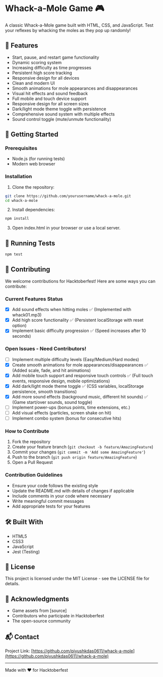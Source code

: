# Whack-a-Mole Game 🎮

A classic Whack-a-Mole game built with HTML, CSS, and JavaScript. Test your reflexes by whacking the moles as they pop up randomly!

## 🎯 Features

- Start, pause, and restart game functionality
- Dynamic scoring system
- Increasing difficulty as time progresses
- Persistent high score tracking
- Responsive design for all devices
- Clean and modern UI
- Smooth animations for mole appearances and disappearances
- Visual hit effects and sound feedback
- Full mobile and touch device support
- Responsive design for all screen sizes
- Dark/light mode theme toggle with persistence
- Comprehensive sound system with multiple effects
- Sound control toggle (mute/unmute functionality)

## 🚀 Getting Started

### Prerequisites

- Node.js (for running tests)
- Modern web browser

### Installation

1. Clone the repository:
```bash
git clone https://github.com/yourusername/whack-a-mole.git
cd whack-a-mole
```

2. Install dependencies:
```bash
npm install
```

3. Open index.html in your browser or use a local server.

## 🧪 Running Tests

```bash
npm test
```

## 🤝 Contributing

We welcome contributions for Hacktoberfest! Here are some ways you can contribute:

### Current Features Status

- [x] Add sound effects when hitting moles ✅ (Implemented with whack01.mp3)
- [x] Add high score functionality ✅ (Persistent localStorage with reset option)
- [x] Implement basic difficulty progression ✅ (Speed increases after 10 seconds)

### Open Issues - Need Contributors!

- [ ] Implement multiple difficulty levels (Easy/Medium/Hard modes)
- [x] Create smooth animations for mole appearances/disappearances ✅ (Added scale, fade, and hit animations)
- [x] Add mobile touch support and responsive touch controls ✅ (Full touch events, responsive design, mobile optimizations)
- [x] Add dark/light mode theme toggle ✅ (CSS variables, localStorage persistence, smooth transitions)
- [x] Add more sound effects (background music, different hit sounds) ✅ (Game start/over sounds, sound toggle)
- [ ] Implement power-ups (bonus points, time extensions, etc.)
- [ ] Add visual effects (particles, screen shake on hit)
- [ ] Implement combo system (bonus for consecutive hits)

### How to Contribute

1. Fork the repository
2. Create your feature branch (`git checkout -b feature/AmazingFeature`)
3. Commit your changes (`git commit -m 'Add some AmazingFeature'`)
4. Push to the branch (`git push origin feature/AmazingFeature`)
5. Open a Pull Request

### Contribution Guidelines

- Ensure your code follows the existing style
- Update the README.md with details of changes if applicable
- Include comments in your code where necessary
- Write meaningful commit messages
- Add appropriate tests for your features

## 🛠️ Built With

- HTML5
- CSS3
- JavaScript
- Jest (Testing)

## 📝 License

This project is licensed under the MIT License - see the LICENSE file for details.

## 🙏 Acknowledgments

- Game assets from [source]
- Contributors who participate in Hacktoberfest
- The open-source community

## 📬 Contact

Project Link: [https://github.com/piyushkdas0611/whack-a-mole](https://github.com/piyushkdas0611/whack-a-mole)

---

Made with ❤️ for Hacktoberfest
